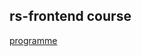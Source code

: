 ## rs-frontend course

[programme](https://github.com/rolling-scopes-school/tasks/tree/master/stage0)